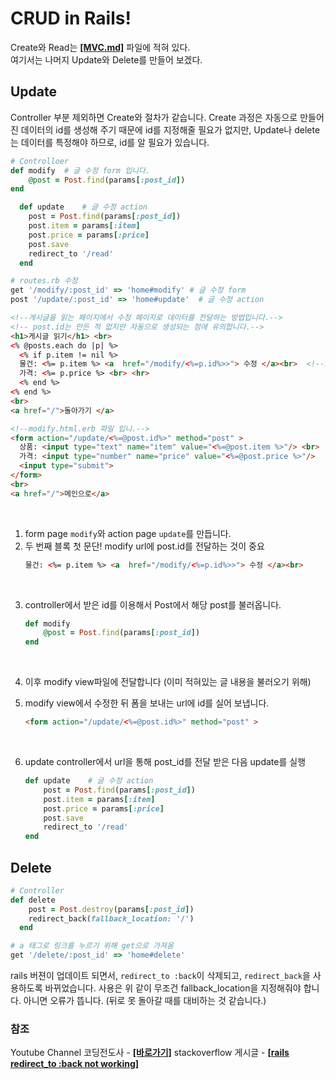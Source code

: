 # CRUD in Rails!
Create와 Read는 **[[MVC.md]](https://github.com/binary-ho/Ruby-on-Rails/blob/main/Rails/MVC.md)** 파일에 적혀 있다.    
여기서는 나머지 Update와 Delete를 만들어 보겠다.

## Update
Controller 부분 제외하면 Create와 절차가 같습니다. Create 과정은 자동으로 만들어진 데이터의 id를 생성해 주기 때문에 id를 지정해줄 필요가 없지만, Update나 delete는 데이터를 특정해야 하므로, id를 알 필요가 있습니다. 

```ruby
# Controlloer
def modify  # 글 수정 form 입니다.
    @post = Post.find(params[:post_id])
end

  def update    # 글 수정 action
    post = Post.find(params[:post_id])
    post.item = params[:item]
    post.price = params[:price]
    post.save
    redirect_to '/read'
  end

# routes.rb 수정
get '/modify/:post_id' => 'home#modify' # 글 수정 form
post '/update/:post_id' => 'home#update'  # 글 수정 action
```
```html
<!--게시글을 읽는 페이지에서 수정 페이지로 데이터를 전달하는 방법입니다.-->
<!-- post.id는 만든 적 없지만 자동으로 생성되는 점에 유의합니다.-->
<h1>게시글 읽기</h1> <br>
<% @posts.each do |p| %>
  <% if p.item != nil %>
  물건: <%= p.item %> <a  href="/modify/<%=p.id%>>"> 수정 </a><br>  <!--포인트-->
  가격: <%= p.price %> <br> <hr>
  <% end %>
<% end %>
<br>
<a href="/">돌아가기 </a>

<!--modify.html.erb 파일 입니.-->
<form action="/update/<%=@post.id%>" method="post" >
  상품: <input type="text" name="item" value="<%=@post.item %>"/> <br>
  가격: <input type="number" name="price" value="<%=@post.price %>"/>
  <input type="submit">
</form>
<br>
<a href="/">메인으로</a>

```
<br/>

1. form page `modify`와 action page `update`를 만듭니다. 
2. 두 번째 블록 첫 문단! modify url에 post.id를 전달하는 것이 중요
    ```html
    물건: <%= p.item %> <a  href="/modify/<%=p.id%>>"> 수정 </a><br> 
    ``` 
<br/>

3. controller에서 받은 id를 이용해서 Post에서 해당 post를 불러옵니다.
    ```ruby
    def modify 
        @post = Post.find(params[:post_id])
    end
    ```
<br/>

4. 이후 modify view파일에 전달합니다 (이미 적혀있는 글 내용을 불러오기 위해)<br/>
   
5. modify view에서 수정한 뒤 폼을 보내는 url에 id를 실어 보냅니다.
    ```html
    <form action="/update/<%=@post.id%>" method="post" >
    ```
<br/>

6. update controller에서 url을 통해 post_id를 전달 받은 다음 update를 실행
    ```ruby
    def update    # 글 수정 action
        post = Post.find(params[:post_id])
        post.item = params[:item]
        post.price = params[:price]
        post.save
        redirect_to '/read'
    end
    ```


## Delete

```ruby
# Controller
def delete
    post = Post.destroy(params[:post_id])
    redirect_back(fallback_location: '/')
  end

# a 태그로 링크를 누르기 위해 get으로 가져옴 
get '/delete/:post_id' => 'home#delete'
```
rails 버젼이 업데이트 되면서, `redirect_to :back`이 삭제되고, `redirect_back`을 사용하도록 바뀌었습니다. 사용은 위 같이 무조건 fallback_location을 지정해줘야 합니다. 아니면 오류가 뜹니다. (뒤로 못 돌아갈 때를 대비하는 것 같습니다.)


### 참조
Youtube Channel 코딩전도사 - **[[바로가기]](https://www.youtube.com/user/shj5508)**
stackoverflow 게시글 - **[[rails redirect_to :back not working]](https://stackoverflow.com/questions/44098584/rails-redirect-to-back-not-working)**


